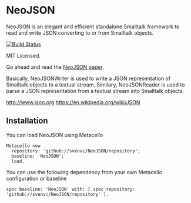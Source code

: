 # NeoJSON

NeoJSON is an elegant and efficient standalone Smalltalk framework to read and write JSON converting to or from Smalltalk objects.

[![Build Status](https://travis-ci.org/svenvc/NeoJSON.svg?branch=master)](https://travis-ci.org/svenvc/NeoJSON)

MIT Licensed.

Go ahead and read the [NeoJSON paper](https://github.com/svenvc/docs/blob/master/neo/neo-json-paper.md).

Basically, NeoJSONWriter is used to write a JSON representation of Smalltalk objects to a textual stream.
Similary, NeoJSONReader is used to parse a JSON representation from a textual stream into Smalltalk objects.

http://www.json.org
https://en.wikipedia.org/wiki/JSON

## Installation

You can load NeoJSON using Metacello

```Smalltalk
Metacello new
  repository: 'github://svenvc/NeoJSON/repository';
  baseline: 'NeoJSON';
  load.
```

You can use the following dependency from your own Metacello configuration or baseline

```Smalltalk
spec baseline: 'NeoJSON' with: [ spec repository: 'github://svenvc/NeoJSON/repository' ].
```
